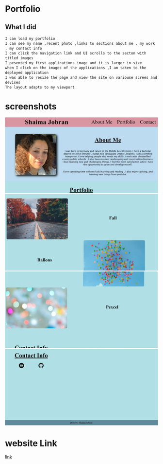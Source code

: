 # Portfolio

## What I did 


```
I can load my portfolio
I can see my name ,recent photo ,links to sections about me , my work , my contact info
I can click the navigation link and UI scrolls to the secton with titled images 
I pesented my first applications image and it is larger in size 
when I click on the images of the applications ,I am taken to the deployed application
I was able to resize the page and view the site on variouse screes and devises
The layout adapts to my viewport
```
# screenshots
![screenshot](images/Screenshot-2021-03-04-143715.jpg)
![screenshot](images/Screenshot-2021-03-04-143805.jpg)
![screenshot](images/Screenshot-2021-03-04-43839.jpg)
![screenshot](images/Screenshot-2021-03-04-143905.jpg)


# website Link
[link](https://shaimajobran.github.io/portfolio/)